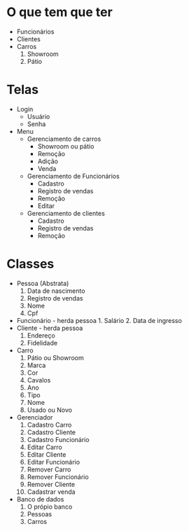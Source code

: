 # O que tem que ter
- Funcionários
- Clientes
- Carros
	1. Showroom
	2. Pátio
# Telas
- Login
	- Usuário
	- Senha
- Menu
	- Gerenciamento de carros
		- Showroom ou pátio
		- Remoção
		- Adição
		- Venda
	- Gerenciamento de Funcionários
		- Cadastro
		- Registro de vendas
		- Remoção
		- Editar
	- Gerenciamento de clientes
		- Cadastro
		- Registro de vendas
		- Remoção
# Classes
- Pessoa (Abstrata)
	1. Data de nascimento
	2. Registro de vendas
	3. Nome
	4. Cpf
- Funcionário - herda pessoa
		1. Salário
		2. Data de ingresso
- Cliente - herda pessoa
	1. Endereço
	2. Fidelidade
- Carro
	1. Pátio ou Showroom
	2. Marca
	3. Cor
	4. Cavalos
	5. Ano
	6. Tipo
	7. Nome
	8. Usado ou Novo
- Gerenciador
	1. Cadastro Carro
	2. Cadastro Cliente
	3. Cadastro Funcionário
	4. Editar Carro
	5. Editar Cliente
	6. Editar Funcionário
	7. Remover Carro 
	8. Remover Funcionário
	9. Remover Cliente
	10. Cadastrar venda
- Banco de dados
	1. O própio banco
	2. Pessoas
	3. Carros